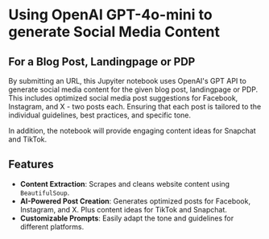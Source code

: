 # Using OpenAI GPT-4o-mini to generate Social Media Content 
## For a Blog Post, Landingpage or PDP
By submitting an URL, this Jupyiter notebook uses OpenAI's GPT API to generate social media content for the given blog post, landingpage or PDP. This includes optimized social media post suggestions for Facebook, Instagram, and X - two posts each. Ensuring that each post is tailored to the individual guidelines, best practices, and specific tone.

In addition, the notebook will provide engaging content ideas for Snapchat and TikTok. 

## Features

- **Content Extraction**: Scrapes and cleans website content using `BeautifulSoup`.
- **AI-Powered Post Creation**: Generates optimized posts for Facebook, Instagram, and X. Plus content ideas for TikTok and Snapchat.
- **Customizable Prompts**: Easily adapt the tone and guidelines for different platforms.
